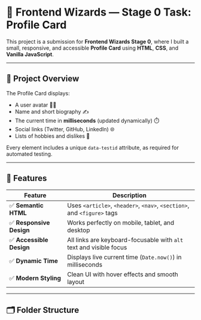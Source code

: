 # 🚀 Frontend Wizards — Stage 0 Task: Profile Card

This project is a submission for **Frontend Wizards Stage 0**, where I built a small, responsive, and accessible **Profile Card** using **HTML**, **CSS**, and **Vanilla JavaScript**.

---

## 🧩 Project Overview

The Profile Card displays:
- A user avatar 🧑‍💻  
- Name and short biography ✍️  
- The current time in **milliseconds** (updated dynamically) ⏱️  
- Social links (Twitter, GitHub, LinkedIn) 🌐  
- Lists of hobbies and dislikes 🎯  

Every element includes a unique `data-testid` attribute, as required for automated testing.

---

## 🧠 Features

| Feature | Description |
|----------|-------------|
| ✅ **Semantic HTML** | Uses `<article>`, `<header>`, `<nav>`, `<section>`, and `<figure>` tags |
| ✅ **Responsive Design** | Works perfectly on mobile, tablet, and desktop |
| ✅ **Accessible Design** | All links are keyboard-focusable with `alt` text and visible focus |
| ✅ **Dynamic Time** | Displays live current time (`Date.now()`) in milliseconds |
| ✅ **Modern Styling** | Clean UI with hover effects and smooth layout |

---

## 🗂️ Folder Structure


